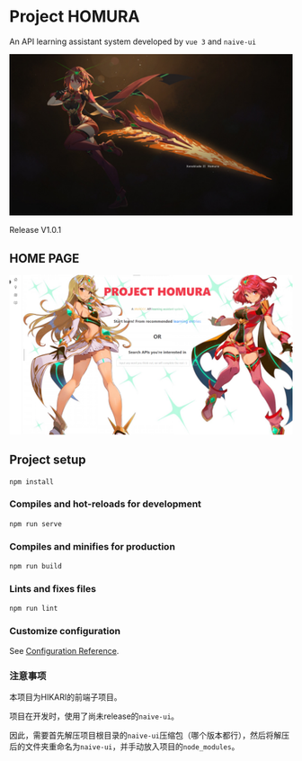 # Project HOMURA

An API learning assistant system developed by `vue 3` and `naive-ui`

![A46EB0B8-D615-42C9-A264-E2B19A887E6C_1_105_c](../figures/A46EB0B8-D615-42C9-A264-E2B19A887E6C_1_105_c.jpeg)

Release V1.0.1

## HOME PAGE

![](./home_page.png)

## Project setup

```
npm install
```

### Compiles and hot-reloads for development

```
npm run serve
```

### Compiles and minifies for production

```
npm run build
```

### Lints and fixes files

```
npm run lint
```

### Customize configuration

See [Configuration Reference](https://cli.vuejs.org/config/).

### 注意事项

本项目为HIKARI的前端子项目。

项目在开发时，使用了尚未release的`naive-ui`。

因此，需要首先解压项目根目录的`naive-ui`压缩包（哪个版本都行），然后将解压后的文件夹重命名为`naive-ui`，并手动放入项目的`node_modules`。
